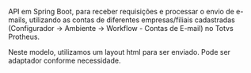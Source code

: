 API em Spring Boot, para receber requisições e processar o envio de e-mails, utilizando as contas de diferentes empresas/filiais cadastradas (Configurador -> Ambiente -> Workflow - Contas de E-mail) no Totvs Protheus.

Neste modelo, utilizamos um layout html para ser enviado. Pode ser adaptador conforme necessidade.
